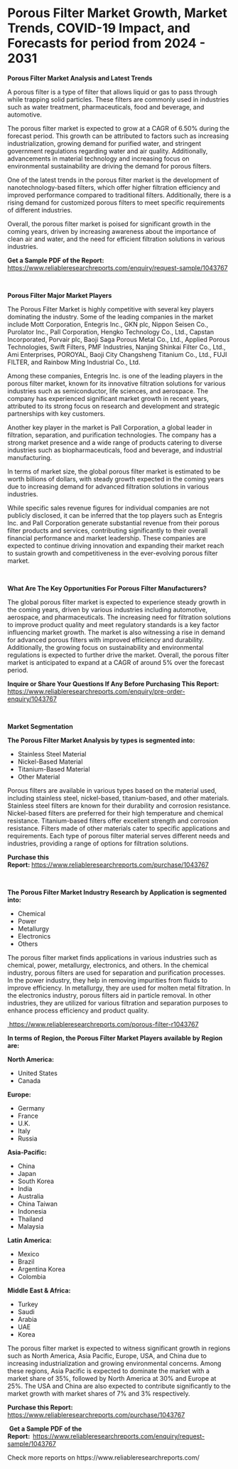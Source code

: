 <p><h1>Porous Filter Market Growth, Market Trends, COVID-19 Impact, and Forecasts for period from 2024 - 2031</h1></p><p><strong>Porous Filter Market Analysis and Latest Trends</strong></p>
<p><p>A porous filter is a type of filter that allows liquid or gas to pass through while trapping solid particles. These filters are commonly used in industries such as water treatment, pharmaceuticals, food and beverage, and automotive.</p><p>The porous filter market is expected to grow at a CAGR of 6.50% during the forecast period. This growth can be attributed to factors such as increasing industrialization, growing demand for purified water, and stringent government regulations regarding water and air quality. Additionally, advancements in material technology and increasing focus on environmental sustainability are driving the demand for porous filters.</p><p>One of the latest trends in the porous filter market is the development of nanotechnology-based filters, which offer higher filtration efficiency and improved performance compared to traditional filters. Additionally, there is a rising demand for customized porous filters to meet specific requirements of different industries.</p><p>Overall, the porous filter market is poised for significant growth in the coming years, driven by increasing awareness about the importance of clean air and water, and the need for efficient filtration solutions in various industries.</p></p>
<p><strong>Get a Sample PDF of the Report:&nbsp;</strong> <a href="https://www.reliableresearchreports.com/enquiry/request-sample/1043767">https://www.reliableresearchreports.com/enquiry/request-sample/1043767</a></p>
<p>&nbsp;</p>
<p><strong>Porous Filter Major Market Players</strong></p>
<p><p>The Porous Filter Market is highly competitive with several key players dominating the industry. Some of the leading companies in the market include Mott Corporation, Entegris Inc., GKN plc, Nippon Seisen Co., Purolator Inc., Pall Corporation, Hengko Technology Co., Ltd., Capstan Incorporated, Porvair plc, Baoji Saga Porous Metal Co., Ltd., Applied Porous Technologies, Swift Filters, PMF Industries, Nanjing Shinkai Filter Co., Ltd., Ami Enterprises, POROYAL, Baoji City Changsheng Titanium Co., Ltd., FUJI FILTER, and Rainbow Ming Industrial Co., Ltd.</p><p>Among these companies, Entegris Inc. is one of the leading players in the porous filter market, known for its innovative filtration solutions for various industries such as semiconductor, life sciences, and aerospace. The company has experienced significant market growth in recent years, attributed to its strong focus on research and development and strategic partnerships with key customers.</p><p>Another key player in the market is Pall Corporation, a global leader in filtration, separation, and purification technologies. The company has a strong market presence and a wide range of products catering to diverse industries such as biopharmaceuticals, food and beverage, and industrial manufacturing.</p><p>In terms of market size, the global porous filter market is estimated to be worth billions of dollars, with steady growth expected in the coming years due to increasing demand for advanced filtration solutions in various industries.</p><p>While specific sales revenue figures for individual companies are not publicly disclosed, it can be inferred that the top players such as Entegris Inc. and Pall Corporation generate substantial revenue from their porous filter products and services, contributing significantly to their overall financial performance and market leadership. These companies are expected to continue driving innovation and expanding their market reach to sustain growth and competitiveness in the ever-evolving porous filter market.</p></p>
<p>&nbsp;</p>
<p><strong>What Are The Key Opportunities For Porous Filter Manufacturers?</strong></p>
<p><p>The global porous filter market is expected to experience steady growth in the coming years, driven by various industries including automotive, aerospace, and pharmaceuticals. The increasing need for filtration solutions to improve product quality and meet regulatory standards is a key factor influencing market growth. The market is also witnessing a rise in demand for advanced porous filters with improved efficiency and durability. Additionally, the growing focus on sustainability and environmental regulations is expected to further drive the market. Overall, the porous filter market is anticipated to expand at a CAGR of around 5% over the forecast period.</p></p>
<p><strong>Inquire or Share Your Questions If Any Before Purchasing This Report:</strong> <a href="https://www.reliableresearchreports.com/enquiry/pre-order-enquiry/1043767">https://www.reliableresearchreports.com/enquiry/pre-order-enquiry/1043767</a></p>
<p>&nbsp;</p>
<p><strong>Market Segmentation</strong></p>
<p><strong>The Porous Filter Market Analysis by types is segmented into:</strong></p>
<p><ul><li>Stainless Steel Material</li><li>Nickel-Based Material</li><li>Titanium-Based Material</li><li>Other Material</li></ul></p>
<p><p>Porous filters are available in various types based on the material used, including stainless steel, nickel-based, titanium-based, and other materials. Stainless steel filters are known for their durability and corrosion resistance. Nickel-based filters are preferred for their high temperature and chemical resistance. Titanium-based filters offer excellent strength and corrosion resistance. Filters made of other materials cater to specific applications and requirements. Each type of porous filter material serves different needs and industries, providing a range of options for filtration solutions.</p></p>
<p><strong>Purchase this Report:&nbsp;</strong><a href="https://www.reliableresearchreports.com/purchase/1043767">https://www.reliableresearchreports.com/purchase/1043767</a></p>
<p>&nbsp;</p>
<p><strong>The Porous Filter Market Industry Research by Application is segmented into:</strong></p>
<p><ul><li>Chemical</li><li>Power</li><li>Metallurgy</li><li>Electronics</li><li>Others</li></ul></p>
<p><p>The porous filter market finds applications in various industries such as chemical, power, metallurgy, electronics, and others. In the chemical industry, porous filters are used for separation and purification processes. In the power industry, they help in removing impurities from fluids to improve efficiency. In metallurgy, they are used for molten metal filtration. In the electronics industry, porous filters aid in particle removal. In other industries, they are utilized for various filtration and separation purposes to enhance process efficiency and product quality.</p></p>
<p><a href="https://www.reliableresearchreports.com/porous-filter-r1043767">&nbsp;https://www.reliableresearchreports.com/porous-filter-r1043767</a></p>
<p><strong>In terms of Region, the Porous Filter Market Players available by Region are:</strong></p>
<p>
    <p> <strong> North America: </strong>
        <ul>
            <li>United States</li>
            <li>Canada</li>
        </ul>
        </p> 
    <p> <strong> Europe: </strong>
        <ul>
            <li>Germany</li>
            <li>France</li>
            <li>U.K.</li>
            <li>Italy</li>
            <li>Russia</li>
        </ul>
        </p> 
    <p> <strong> Asia-Pacific: </strong>
        <ul>
            <li>China</li>
            <li>Japan</li>
            <li>South Korea</li>
            <li>India</li>
            <li>Australia</li>
            <li>China Taiwan</li>
            <li>Indonesia</li>
            <li>Thailand</li>
            <li>Malaysia</li>
        </ul>
        </p> 
    <p> <strong> Latin America: </strong>
        <ul>
            <li>Mexico</li>
            <li>Brazil</li>
            <li>Argentina Korea</li>
            <li>Colombia</li>
        </ul>
        </p> 
    <p> <strong> Middle East & Africa: </strong>
        <ul>
            <li>Turkey</li>
            <li>Saudi</li>
            <li>Arabia</li>
            <li>UAE</li>
            <li>Korea</li>
        </ul>
    </p>
    </p>
<p><p>The porous filter market is expected to witness significant growth in regions such as North America, Asia Pacific, Europe, USA, and China due to increasing industrialization and growing environmental concerns. Among these regions, Asia Pacific is expected to dominate the market with a market share of 35%, followed by North America at 30% and Europe at 25%. The USA and China are also expected to contribute significantly to the market growth with market shares of 7% and 3% respectively.</p></p>
<p><strong>Purchase this Report: </strong><a href="https://www.reliableresearchreports.com/purchase/1043767">https://www.reliableresearchreports.com/purchase/1043767</a></p>
<p>&nbsp;<strong>Get a Sample PDF of the Report:&nbsp;&nbsp;</strong><a href="https://www.reliableresearchreports.com/enquiry/request-sample/1043767">https://www.reliableresearchreports.com/enquiry/request-sample/1043767</a></p>
<p><strong></strong></p>
<p>Check more reports on https://www.reliableresearchreports.com/</p>